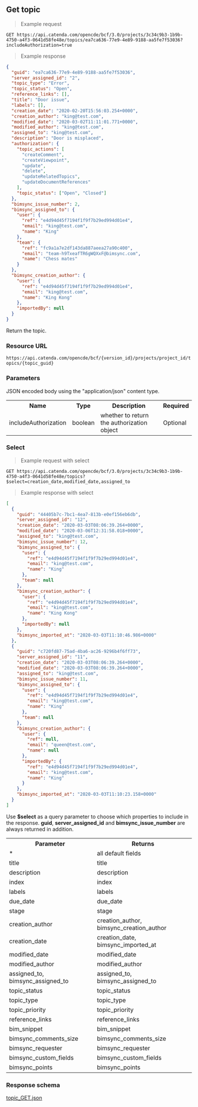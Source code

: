 ## Get topic

> Example request

```http
GET https://api.catenda.com/opencde/bcf/3.0/projects/3c34c9b3-1b9b-4750-a4f3-0641d58fe48e/topics/ea7ca636-77e9-4e89-9188-aa5fe7f53036?includeAuthorization=true
```

> Example response

```json
{
  "guid": "ea7ca636-77e9-4e89-9188-aa5fe7f53036",
  "server_assigned_id": "2",
  "topic_type": "Error",
  "topic_status": "Open",
  "reference_links": [],
  "title": "Door issue",
  "labels": [],
  "creation_date": "2020-02-20T15:56:03.254+0000",
  "creation_author": "king@test.com",
  "modified_date": "2020-03-02T11:11:01.771+0000",
  "modified_author": "king@test.com",
  "assigned_to": "king@test.com",
  "description": "Door is misplaced",
  "authorization": {
    "topic_actions": [
      "createComment",
      "createViewpoint",
      "update",
      "delete",
      "updateRelatedTopics",
      "updateDocumentReferences"
    ],
    "topic_status": ["Open", "Closed"]
  },
  "bimsync_issue_number": 2,
  "bimsync_assigned_to": {
    "user": {
      "ref": "e4d94d45f7194f1f9f7b29ed994d01e4",
      "email": "king@test.com",
      "name": "King"
    },
    "team": {
      "ref": "fc9a1a7e2df143da887aeea27a90c400",
      "email": "team-h9TxeafTR6gWQXxF@bimsync.com",
      "name": "Chess mates"
    }
  },
  "bimsync_creation_author": {
    "user": {
      "ref": "e4d94d45f7194f1f9f7b29ed994d01e4",
      "email": "king@test.com",
      "name": "King Kong"
    },
    "importedBy": null
  }
}
```

Return the topic.

### Resource URL

`https://api.catenda.com/opencde/bcf/{version_id}/projects/project_id/topics/{topic_guid}`

### Parameters

JSON encoded body using the "application/json" content type.

<table class="table">
    <tr><th>Name</th><th>Type</th><th>Description</th><th>Required</th></tr>
    <tr>
        <td>includeAuthorization</td>
        <td>boolean</td>
        <td>whether to return the authorization object</td>
        <td>Optional</td>
    </tr>
</table>

### Select

> Example request with select

```http
GET https://api.catenda.com/opencde/bcf/3.0/projects/3c34c9b3-1b9b-4750-a4f3-0641d58fe48e/topics?$select=creation_date,modified_date,assigned_to
```

> Example response with select

```json
[
  {
    "guid": "44405b7c-7bc1-4ea7-813b-e0ef156eb6db",
    "server_assigned_id": "12",
    "creation_date": "2020-03-03T08:06:39.264+0000",
    "modified_date": "2020-03-06T12:31:58.018+0000",
    "assigned_to": "king@test.com",
    "bimsync_issue_number": 12,
    "bimsync_assigned_to": {
      "user": {
        "ref": "e4d94d45f7194f1f9f7b29ed994d01e4",
        "email": "king@test.com",
        "name": "King"
      },
      "team": null
    },
    "bimsync_creation_author": {
      "user": {
        "ref": "e4d94d45f7194f1f9f7b29ed994d01e4",
        "email": "king@test.com",
        "name": "King Kong"
      },
      "importedBy": null
    },
    "bimsync_imported_at": "2020-03-03T11:10:46.986+0000"
  },
  {
    "guid": "c720fd87-75ad-4ba6-ac26-9296b4f6ff73",
    "server_assigned_id": "11",
    "creation_date": "2020-03-03T08:06:39.264+0000",
    "modified_date": "2020-03-03T08:06:39.264+0000",
    "assigned_to": "king@test.com",
    "bimsync_issue_number": 11,
    "bimsync_assigned_to": {
      "user": {
        "ref": "e4d94d45f7194f1f9f7b29ed994d01e4",
        "email": "king@test.com",
        "name": "King"
      },
      "team": null
    },
    "bimsync_creation_author": {
      "user": {
        "ref": null,
        "email": "queen@test.com",
        "name": null
      },
      "importedBy": {
        "ref": "e4d94d45f7194f1f9f7b29ed994d01e4",
        "email": "king@test.com",
        "name": "King"
      }
    },
    "bimsync_imported_at": "2020-03-03T11:10:23.158+0000"
  }
]
```

Use **$select** as a query parameter to choose which properties to include in the response. **guid**, **server_assigned_id** and **bimsync_issue_number** are always returned in addition.

<table class="table">
  <tr><th>Parameter</th><th>Returns</th></tr>
  <tr><td>*</td><td>all default fields</td></tr>
  <tr><td>title</td><td>title</td></tr>
  <tr><td>description</td><td>description</td></tr>
  <tr><td>index</td><td>index</td></tr>
  <tr><td>labels</td><td>labels</td></tr>
  <tr><td>due_date</td><td>due_date</td></tr>
  <tr><td>stage</td><td>stage</td></tr>
  <tr><td>creation_author</td><td>creation_author, bimsync_creation_author</td></tr>
  <tr><td>creation_date</td><td>creation_date, bimsync_imported_at</td></tr>
  <tr><td>modified_date</td><td>modified_date</td></tr>
  <tr><td>modified_author</td><td>modified_author</td></tr>
  <tr><td>assigned_to, bimsync_assigned_to</td><td>assigned_to, bimsync_assigned_to</td></tr>
  <tr><td>topic_status</td><td>topic_status</td></tr>
  <tr><td>topic_type</td><td>topic_type</td></tr>
  <tr><td>topic_priority</td><td>topic_priority</td></tr>
  <tr><td>reference_links</td><td>reference_links</td></tr>
  <tr><td>bim_snippet</td><td>bim_snippet</td></tr>
  <tr><td>bimsync_comments_size</td><td>bimsync_comments_size</td></tr>
  <tr><td>bimsync_requester</td><td>bimsync_requester</td></tr>
  <tr><td>bimsync_custom_fields</td><td>bimsync_custom_fields</td></tr>
  <tr><td>bimsync_points</td><td>bimsync_points</td></tr>
</table>

### Response schema

[topic_GET.json](https://github.com/buildingSMART/BCF-API/blob/release_3_0/Schemas_draft-03/Collaboration/Topic/topic_GET.json)
